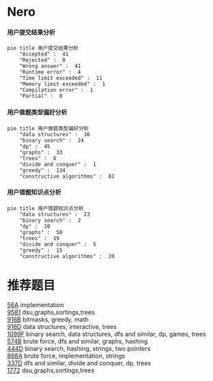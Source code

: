 # Nero

<!-- tabs:start -->



#### **用户提交结果分析**

```mermaid
pie title 用户提交结果分析
    "Accepted" :  41
    "Rejected" :  0
    "Wrong answer" :  41
    "Runtime error" :  4
    "Time limit exceeded" :  11
    "Memory limit exceeded" :  1
    "Compilation error" :  1
    "Partial" :  0
```

#### **用户做题类型偏好分析**

```mermaid
pie title 用户做题类型偏好分析
    "data structures" :  36
    "binary search" :  24
    "dp" :  45
    "graphs" :  33
    "trees" :  8
    "divide and conquer" :  1
    "greedy" :  134
    "constructive algorithms" :  81
```
#### **用户错题知识点分析**

```mermaid
pie title 用户错题知识点分析
    "data structures" :  23
    "binary search" :  2
    "dp" :  20
    "graphs" :  50
    "trees" :  19
    "divide and conquer" :  5
    "greedy" :  15
    "constructive algorithms" :  20
```



<!-- tabs:end -->
# 推荐题目
[56A](https://codeforces.com/contest/56/problem/A)		implementation		  
[9581](https://codeforces.com/contest/958/problem/1)		dsu,graphs,sortings,trees		  
[916B](https://codeforces.com/contest/916/problem/B)		bitmasks,
                        greedy,
                        math		  
[916D](https://codeforces.com/contest/916/problem/D)		data structures,
                        interactive,
                        trees		  
[1099F](https://codeforces.com/contest/1099/problem/F)		binary search,
                        data structures,
                        dfs and similar,
                        dp,
                        games,
                        trees		  
[574B](https://codeforces.com/contest/574/problem/B)		brute force,
                        dfs and similar,
                        graphs,
                        hashing		  
[444D](https://codeforces.com/contest/444/problem/D)		binary search,
                        hashing,
                        strings,
                        two pointers		  
[868A](https://codeforces.com/contest/868/problem/A)		brute force,
                        implementation,
                        strings		  
[337D](https://codeforces.com/contest/337/problem/D)		dfs and similar,
                        divide and conquer,
                        dp,
                        trees		  
[1772](https://codeforces.com/contest/177/problem/2)		dsu,graphs,sortings,trees		  
